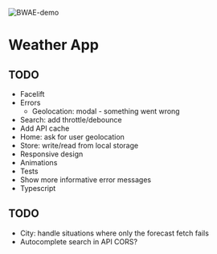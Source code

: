 ![BWAE-demo](https://user-images.githubusercontent.com/78782036/123533931-ffc62380-d721-11eb-8bc7-56578ddf86e3.gif)
# Weather App

## TODO
* Facelift
* Errors
    * Geolocation: modal - something went wrong
* Search: add throttle/debounce
* Add API cache
* Home: ask for user geolocation
* Store: write/read from local storage
* Responsive design
* Animations
* Tests
* Show more informative error messages
* Typescript

## TODO
* City: handle situations where only the forecast fetch fails
* Autocomplete search in API CORS?
